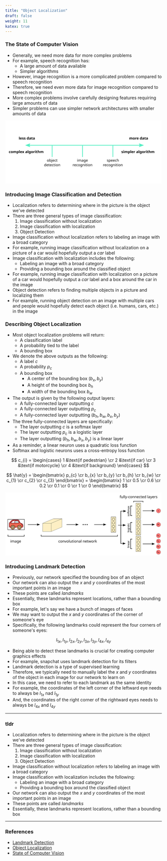 ```yaml
---
title: "Object Localization"
draft: false
weight: 11
katex: true
---
```


### The State of Computer Vision
- Generally, we need more data for more complex problems
- For example, speech recognition has:
	- A large amount of data available
	- Simpler algorithms
- However, image recognition is a more complicated problem compared to speech recognition
- Therefore, we need even more data for image recognition compared to speech recognition
- More complex problems involve carefully designing features requiring large amounts of data
- Simpler problems can use simpler network architectures with smaller amounts of data

![computervisionstate](../../../img/computer_vision.svg)

### Introducing Image Classification and Detection
- Localization refers to determining where in the picture is the object we've detected
- There are three general types of image classification:
	1. Image classification without localization
	2. Image classification with localization
	3. Object Detection
- Image classification without localization refers to labeling an image with a broad category
- For example, running image classification without localization on a picture of a car would hopefully output a *car* label
- Image classification with localization includes the following:
	- Labeling an image with a broad category
	- Providing a bounding box around the classified object
- For example, running image classification with localization on a picture of a car would hopefully output a *car* label and a box around the car in the image
- Object detection refers to finding multiple objects in a picture and localizing them
- For example, running object detection on an image with multiple cars and people would hopefully detect each object (i.e. humans, cars, etc.) in the image

### Describing Object Localization
- Most object localization problems will return:
	- A classification label
	- A probability tied to the label
	- A bounding box 
- We denote the above outputs as the following:
	- A label $c$
	- A probability $p_{c}$
	- A bounding box
		- A center of the bounding box $(b_{x}, b_{y})$
		- A height of the bounding box $b_{h}$
		- A width of the bounding box $b_{w}$
- The output is given by the following output layers:
	- A fully-connected layer outputting $c$
	- A fully-connected layer outputting $p_{c}$
	- A fully-connected layer outputting $(b_{h}, b_{w}, b_{x}, b_{y})$
- The three fully-connected layers are specifically:
	- The layer outputting $c$ is a softmax layer
	- The layer outputting $p_{c}$ is a logistic layer
	- The layer outputting $(b_{h}, b_{w}, b_{x}, b_{y})$ is a linear layer
- As a reminder, a linear neuron uses a quadratic loss function
- Softmax and logistic neurons uses a cross-entropy loss function

$$
c_{i} = \begin{cases} 1 &\text{if pedestrian} \cr 2 &\text{if car} \cr 3 &\text{if motorcycle} \cr 4 &\text{if background} \end{cases}
$$

$$
\hat{y} = \begin{bmatrix} p_{c} \cr b_{x} \cr b_{y} \cr b_{h} \cr b_{w} \cr c_{1} \cr c_{2} \cr c_{3} \end{bmatrix} = \begin{bmatrix} 1 \cr 0.5 \cr 0.6 \cr 0.2 \cr 0.1 \cr 0 \cr 1 \cr 0 \end{bmatrix}
$$

![classificationlocalization](../../../img/localization.svg)

### Introducing Landmark Detection
- Previously, our network specified the bounding box of an object
- Our network can also output the $x$ and $y$ coordinates of the most important points in an image
- These points are called *landmarks*
- Essentially, these landmarks represent locations, rather than a bounding box
- For example, let's say we have a bunch of images of faces
- We may want to output the $x$ and $y$ coordinates of the corner of someone's eye
- Specifically, the following landmarks could represent the four corners of someone's eyes:

$$
l_{1x}, l_{1y}, l_{2x}, l_{2y}, l_{3x}, l_{3y}, l_{4x}, l_{4y}
$$

- Being able to detect these landmarks is crucial for creating computer graphics effects
- For example, snapchat uses landmark detection for its filters
- Landmark detection is a type of supervised learning
- Therefore, we typically need to manually label the $x$ and $y$ coordinates of the object in each image for our network to learn on
- In this case, we need to refer to each landmark as the same identity
- For example, the coordinates of the left corner of the leftward eye needs to always be $l_{1x}$ nad $l_{1y}$
- And, the coordinates of the right corner of the rightward eyes needs to always be $l_{4x}$ and $l_{4y}$

---

### tldr
- Localization refers to determining where in the picture is the object we've detected
- There are three general types of image classification:
	1. Image classification without localization
	2. Image classification with localization
	3. Object Detection
- Image classification without localization refers to labeling an image with a broad category
- Image classification with localization includes the following:
	- Labeling an image with a broad category
	- Providing a bounding box around the classified object
- Our network can also output the $x$ and $y$ coordinates of the most important points in an image
- These points are called *landmarks*
- Essentially, these landmarks represent locations, rather than a bounding box

---

### References
- [Landmark Detection](https://www.youtube.com/watch?v=rRB9iymNy1w&list=PLkDaE6sCZn6Gl29AoE31iwdVwSG-KnDzF&index=24)
- [Object Localization](https://www.youtube.com/watch?v=GSwYGkTfOKk&list=PLkDaE6sCZn6Gl29AoE31iwdVwSG-KnDzF&index=23)
- [State of Computer Vision](https://www.youtube.com/watch?v=c3zw6KI6dLc&list=PLkDaE6sCZn6Gl29AoE31iwdVwSG-KnDzF&index=22)
